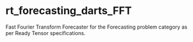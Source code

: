 # rt_forecasting_darts_FFT
Fast Fourier Transform Forecaster for the Forecasting problem category as per Ready Tensor specifications.
